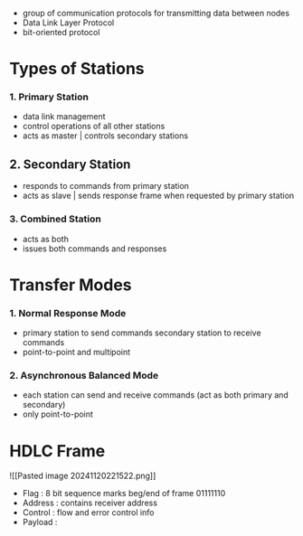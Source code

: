 - group of communication protocols for transmitting data between nodes
- Data Link Layer Protocol
- bit-oriented protocol

# Types of Stations

### 1. Primary Station
- data link management
- control operations of all other stations 
- acts as master | controls secondary stations

## 2. Secondary Station
- responds to commands from primary station
- acts as slave | sends response frame when requested by primary station

### 3. Combined Station
- acts as both 
- issues both commands and responses

# Transfer Modes

### 1. Normal Response Mode
- primary station to send commands
  secondary station to receive commands
- point-to-point and multipoint

### 2. Asynchronous Balanced Mode
- each station can send and receive commands (act as both primary and secondary)
- only point-to-point

# HDLC Frame
![[Pasted image 20241120221522.png]]

- Flag : 8 bit sequence marks beg/end of frame 01111110
- Address : contains receiver address
- Control : flow and error control info
- Payload : 

